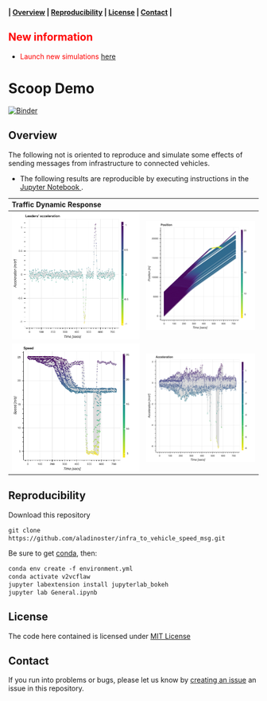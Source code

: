 **| [Overview](#overview) | [Reproducibility](#reproducibility) | [License](#license) | [Contact](#contact) |**

## <span style="color:red"> New information </span>

* <span style="color:red"> Launch new simulations </span>  [here](https://mybinder.org/v2/gh/aladinoster/v2v-test.git/test?filepath=General.ipynb)

# Scoop Demo 

[![Binder](https://mybinder.org/badge_logo.svg)](https://mybinder.org/v2/gh/aladinoster/v2v-test.git/master?filepath=General.ipynb)

## Overview

The following not is oriented to reproduce and simulate some effects of sending messages from infrastructure to connected vehicles. 

* The following results are reproducible by executing instructions in the [Jupyter Notebook ](General.ipynb). 

|Traffic Dynamic Response |                          |
:-------------------------|:-------------------------
![](img/1-head.png "Congestion")  |  ![](img/2-gps.png "Traces")
![](img/3-acc.png "Speed")  |  ![](img/4-accel.png "Acceleration")

## Reproducibility

Download this repository

```{bash}
git clone https://github.com/aladinoster/infra_to_vehicle_speed_msg.git
```

Be sure to get [conda](https://www.anaconda.com/distribution/), then:

```{bash}
conda env create -f environment.yml
conda activate v2vcflaw
jupyter labextension install jupyterlab_bokeh
jupyter lab General.ipynb
```

## License

The code here contained is licensed under [MIT License](LICENSE)

## Contact 

If you run into problems or bugs, please let us know by [creating an issue](https://github.com/aladinoster/infra_to_vehicle_speed_msg/issues/new) an issue in this repository.
